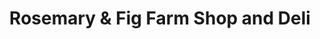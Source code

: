 ---
title: "Rosemary & Fig Farm Shop and Deli"
url: /ashbourne/rosemary-and-fig-farm-shop-and-deli/
shop: deli
---